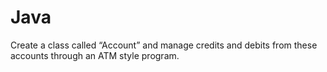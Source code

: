 # Java
Create a class called “Account” and manage credits and debits from these accounts through an ATM style program.
